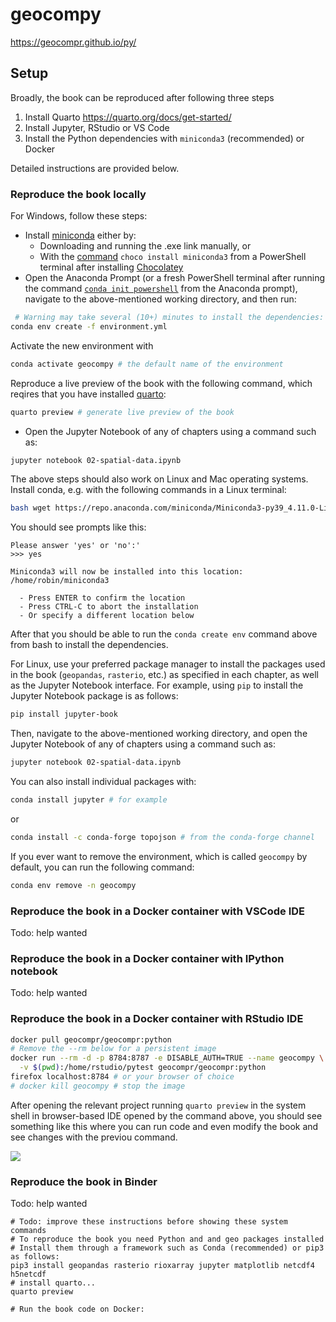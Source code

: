# geocompy

<https://geocompr.github.io/py/>

## Setup

Broadly, the book can be reproduced after following three steps

1. Install Quarto https://quarto.org/docs/get-started/
2. Install Jupyter, RStudio or VS Code
3. Install the Python dependencies with `miniconda3` (recommended) or Docker

Detailed instructions are provided below.

### Reproduce the book locally

For Windows, follow these steps:

* Install [miniconda](https://docs.conda.io/en/latest/miniconda.html) either by:
  - Downloading and running the .exe link manually, or
  - With the [command](https://community.chocolatey.org/packages/miniconda3) `choco install miniconda3` from a PowerShell terminal after installing [Chocolatey](https://chocolatey.org/install)
* Open the Anaconda Prompt (or a fresh PowerShell terminal after running the command [`conda init powershell`](https://github.com/conda/conda/issues/8428#issuecomment-474867193) from the Anaconda prompt), navigate to the above-mentioned working directory, and then run:

```sh
 # Warning may take several (10+) minutes to install the dependencies:
conda env create -f environment.yml
```

Activate the new environment with

```sh
conda activate geocompy # the default name of the environment
```

Reproduce a live preview of the book with the following command, which reqires that you have installed [quarto](https://quarto.org/):

```sh
quarto preview # generate live preview of the book
```

* Open the Jupyter Notebook of any of chapters using a command such as:

```sh
jupyter notebook 02-spatial-data.ipynb
```

The above steps should also work on Linux and Mac operating systems.
Install conda, e.g. with the following commands in a Linux terminal:

```bash
bash wget https://repo.anaconda.com/miniconda/Miniconda3-py39_4.11.0-Linux-x86_64.sh
```
You should see prompts like this:

```
Please answer 'yes' or 'no':'
>>> yes

Miniconda3 will now be installed into this location:
/home/robin/miniconda3

  - Press ENTER to confirm the location
  - Press CTRL-C to abort the installation
  - Or specify a different location below
```

After that you should be able to run the `conda create env` command above from bash to install the dependencies.

For Linux, use your preferred package manager to install the packages used in the book (`geopandas`, `rasterio`, etc.) as specified in each chapter, as well as the Jupyter Notebook interface. For example, using `pip` to install the Jupyter Notebook package is as follows:

```sh
pip install jupyter-book
```

Then, navigate to the above-mentioned working directory, and open the Jupyter Notebook of any of chapters using a command such as:

```sh
jupyter notebook 02-spatial-data.ipynb
```

You can also install individual packages with:

```sh
conda install jupyter # for example
```

or

```sh
conda install -c conda-forge topojson # from the conda-forge channel
```

If you ever want to remove the environment, which is called `geocompy` by default, you can run the following command:

```sh
conda env remove -n geocompy
```

### Reproduce the book in a Docker container with VSCode IDE

Todo: help wanted

### Reproduce the book in a Docker container with IPython notebook

Todo: help wanted

### Reproduce the book in a Docker container with RStudio IDE

```bash
docker pull geocompr/geocompr:python
# Remove the --rm below for a persistent image
docker run --rm -d -p 8784:8787 -e DISABLE_AUTH=TRUE --name geocompy \
  -v $(pwd):/home/rstudio/pytest geocompr/geocompr:python
firefox localhost:8784 # or your browser of choice
# docker kill geocompy # stop the image
```

After opening the relevant project running `quarto preview` in the system shell in browser-based IDE opened by the command above, you should see something like this where you can run code and even modify the book and see changes with the previou command.

![](https://user-images.githubusercontent.com/1825120/156414301-bfe622c5-1290-4f85-8a21-08d2a6d77df1.png)

### Reproduce the book in Binder

Todo: help wanted

```{bash, eval=FALSE, echo=FALSE}
# Todo: improve these instructions before showing these system commands
# To reproduce the book you need Python and and geo packages installed
# Install them through a framework such as Conda (recommended) or pip3 as follows:
pip3 install geopandas rasterio rioxarray jupyter matplotlib netcdf4 h5netcdf 
# install quarto...
quarto preview

# Run the book code on Docker:
```

